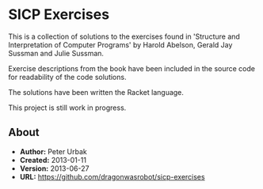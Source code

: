 SICP Exercises
==============

This is a collection of solutions to the exercises found in 'Structure and
Interpretation of Computer Programs' by Harold Abelson, Gerald Jay Sussman and
Julie Sussman.

Exercise descriptions from the book have been included in the source code for
readability of the code solutions.

The solutions have been written the Racket language.

This project is still work in progress.

## About

- **Author:** Peter Urbak
- **Created:** 2013-01-11
- **Version:** 2013-06-27
- **URL:** https://github.com/dragonwasrobot/sicp-exercises
